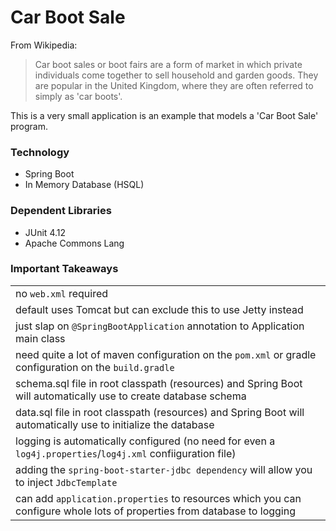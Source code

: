 # Car Boot Sale

From Wikipedia:

> Car boot sales or boot fairs are a form of market in which private individuals come together to sell household and garden goods. They are popular in the United Kingdom, where they are often referred to simply as 'car boots'.

This is a very small application is an example that models a 'Car Boot Sale' program.

### Technology

- Spring Boot
- In Memory Database (HSQL)

### Dependent Libraries

- JUnit 4.12
- Apache Commons Lang


### Important Takeaways
||
|:------------------|
|no `web.xml` required|
|default uses Tomcat but can exclude this to use Jetty instead|
|just slap on `@SpringBootApplication` annotation to Application main class|
|need quite a lot of maven configuration on the `pom.xml` or gradle configuration on the `build.gradle`|
|schema.sql file in root classpath (resources) and Spring Boot will automatically use to create database schema|
|data.sql file in root classpath (resources) and Spring Boot will automatically use to initialize the database|
|logging is automatically configured (no need for even a `log4j.properties`/`log4j.xml` confiiguration file)|
|adding the `spring-boot-starter-jdbc dependency` will allow you to inject `JdbcTemplate`|
|can add `application.properties` to resources which you can configure whole lots of properties from database to logging|

